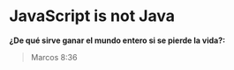 # JavaScript is not Java

**¿De qué sirve ganar el mundo entero si se pierde la vida?:**

> Marcos 8:36


